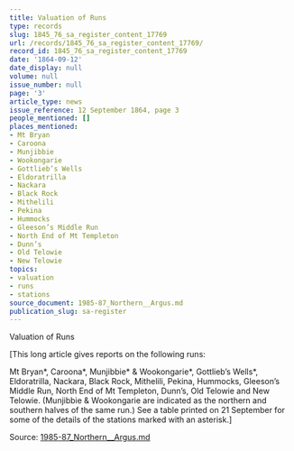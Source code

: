 ```yaml
---
title: Valuation of Runs
type: records
slug: 1845_76_sa_register_content_17769
url: /records/1845_76_sa_register_content_17769/
record_id: 1845_76_sa_register_content_17769
date: '1864-09-12'
date_display: null
volume: null
issue_number: null
page: '3'
article_type: news
issue_reference: 12 September 1864, page 3
people_mentioned: []
places_mentioned:
- Mt Bryan
- Caroona
- Munjibbie
- Wookongarie
- Gottlieb’s Wells
- Eldoratrilla
- Nackara
- Black Rock
- Mithelili
- Pekina
- Hummocks
- Gleeson’s Middle Run
- North End of Mt Templeton
- Dunn’s
- Old Telowie
- New Telowie
topics:
- valuation
- runs
- stations
source_document: 1985-87_Northern__Argus.md
publication_slug: sa-register
---
```


Valuation of Runs

[This long article gives reports on the following runs:

Mt Bryan*, Caroona*, Munjibbie* & Wookongarie*, Gottlieb’s Wells*, Eldoratrilla, Nackara, Black Rock, Mithelili, Pekina, Hummocks, Gleeson’s Middle Run, North End of Mt Templeton, Dunn’s, Old Telowie and New Telowie.  (Munjibbie & Wookongarie are indicated as the northern and southern halves of the same run.)  See a table printed on 21 September for some of the details of the stations marked with an asterisk.]

Source: [1985-87_Northern__Argus.md](/downloads/markdown/1985-87_Northern__Argus.md)
